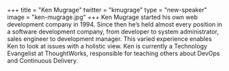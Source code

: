 +++
title = "Ken Mugrage"
twitter = "kmugrage"
type = "new-speaker"
image = "ken-mugrage.jpg"
+++
Ken Mugrage started his own web development company in 1994. Since then he’s held almost every position in a software development company, from developer to system administrator, sales engineer to development manager. This varied experience enables Ken to look at issues with a holistic view. Ken is currently a Technology Evangelist at ThoughtWorks, responsible for teaching others about DevOps and Continuous Delivery.